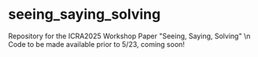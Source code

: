 # seeing_saying_solving
Repository for the ICRA2025 Workshop Paper "Seeing, Saying, Solving" \n
Code to be made available prior to 5/23, coming soon!
